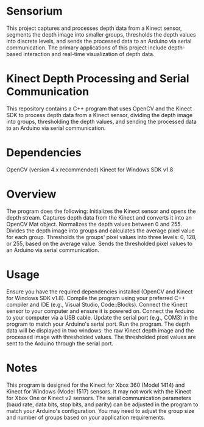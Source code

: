 # Sensorium
This project captures and processes depth data from a Kinect sensor, segments the depth image into smaller groups, thresholds the depth values into discrete levels, and sends the processed data to an Arduino via serial communication. The primary applications of this project include depth-based interaction and real-time visualization of depth data.

# Kinect Depth Processing and Serial Communication
This repository contains a C++ program that uses OpenCV and the Kinect SDK to process depth data from a Kinect sensor, dividing the depth image into groups, thresholding the depth values, and sending the processed data to an Arduino via serial communication.

# Dependencies
OpenCV (version 4.x recommended)
Kinect for Windows SDK v1.8

# Overview
The program does the following:
Initializes the Kinect sensor and opens the depth stream.
Captures depth data from the Kinect and converts it into an OpenCV Mat object.
Normalizes the depth values between 0 and 255.
Divides the depth image into groups and calculates the average pixel value for each group.
Thresholds the groups' pixel values into three levels: 0, 128, or 255, based on the average value.
Sends the thresholded pixel values to an Arduino via serial communication.

# Usage
Ensure you have the required dependencies installed (OpenCV and Kinect for Windows SDK v1.8).
Compile the program using your preferred C++ compiler and IDE (e.g., Visual Studio, Code::Blocks).
Connect the Kinect sensor to your computer and ensure it is powered on.
Connect the Arduino to your computer via a USB cable.
Update the serial port (e.g., COM3) in the program to match your Arduino's serial port.
Run the program. The depth data will be displayed in two windows: the raw Kinect depth image and the processed image with thresholded values.
The thresholded pixel values are sent to the Arduino through the serial port.

# Notes
This program is designed for the Kinect for Xbox 360 (Model 1414) and Kinect for Windows (Model 1517) sensors. It may not work with the Kinect for Xbox One or Kinect v2 sensors.
The serial communication parameters (baud rate, data bits, stop bits, and parity) can be adjusted in the program to match your Arduino's configuration.
You may need to adjust the group size and number of groups based on your application requirements.

